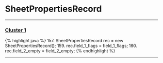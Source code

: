 # SheetPropertiesRecord

***

### [Cluster 1](./1)
{% highlight java %}
157. SheetPropertiesRecord rec = new SheetPropertiesRecord();
159. rec.field_1_flags = field_1_flags;
160. rec.field_2_empty = field_2_empty;
{% endhighlight %}

***


